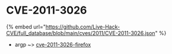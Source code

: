 # CVE-2011-3026
{% embed url="https://github.com/Live-Hack-CVE/full_database/blob/main/cves/2011/CVE-2011-3026.json" %}

* argp ~> [cve-2011-3026-firefox](https://www.alice-snow.ru/2011/database/cve-2011-3026/cve-2011-3026-firefox-argp)